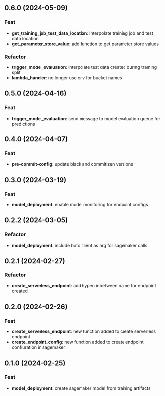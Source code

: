 ## 0.6.0 (2024-05-09)

### Feat

- **get_training_job_test_data_location**: interpolate training job and test data location
- **get_parameter_store_value**: add function to get parameter store values

### Refactor

- **trigger_model_evaluation**: interpolate test data created during training split
- **lambda_handler**: no longer use env for bucket names

## 0.5.0 (2024-04-16)

### Feat

- **trigger_model_evaluation**: send message to model evaluation queue for predictions

## 0.4.0 (2024-04-07)

### Feat

- **pre-commit-config**: update black and commitizen versions

## 0.3.0 (2024-03-19)

### Feat

- **model_deployment**: enable model monitoring for endpoint configs

## 0.2.2 (2024-03-05)

### Refactor

- **model_deployment**: include boto client as arg for sagemaker calls

## 0.2.1 (2024-02-27)

### Refactor

- **create_serverless_endpoint**: add hypen inbetween name for endpoint created

## 0.2.0 (2024-02-26)

### Feat

- **create_serverless_endpoint**: new function added to create serverless endpoint
- **create_endpoint_config**: new function added to create endpoint confiuration in sagemaker

## 0.1.0 (2024-02-25)

### Feat

- **model_deployment**: create sagemaker model from training artifacts
